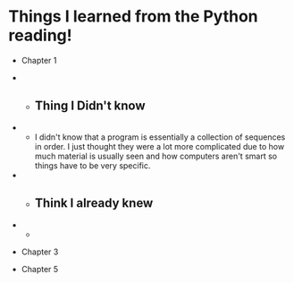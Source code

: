 # Things I learned from the Python reading!

- Chapter 1
- - ## Thing I Didn't know
- - I didn't know that a program is essentially a collection of sequences in order. I just thought they were a lot more complicated due to how much material is usually seen and how computers aren't smart so things have to be very specific.
- - ## Think I already knew
- -

- Chapter 3

- Chapter 5
